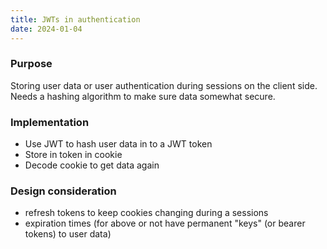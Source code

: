 ```yaml
---
title: JWTs in authentication
date: 2024-01-04
---
```

### Purpose
Storing user data or user authentication during sessions on the client side. Needs a hashing algorithm to make sure data somewhat secure.

### Implementation
- Use JWT to hash user data in to a JWT token
- Store in token in cookie
- Decode cookie to get data again

### Design consideration
- refresh tokens to keep cookies changing during a sessions
- expiration times (for above or not have permanent "keys" (or bearer tokens) to user data)
